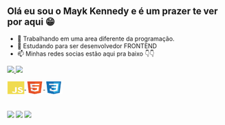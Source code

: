 ## Olá eu sou o Mayk Kennedy e é um prazer te ver por aqui 😁

- 🔭 Trabalhando em uma area diferente da programação.
- 🌱 Estudando para ser desenvolvedor FRONTEND
- 📫 Minhas redes socias estão aqui pra baixo 👇👇


<div>
  <a href="https://github.com/maykkennedy">
  <img height="180em" src="https://github-readme-stats.vercel.app/api?username=maykkennedy&show_icons=true&theme=dark&include_all_commits=true&count_private=true"/>
  <img height="180em" src="https://github-readme-stats.vercel.app/api/top-langs/?username=maykkennedy&layout=compact&langs_count=7&theme=dark"/>
</div>
  
  <div style="display: inline_block"><br>
  <img align="center" alt="Mayk-Js" height="30" width="40" src="https://raw.githubusercontent.com/devicons/devicon/master/icons/javascript/javascript-plain.svg">
  <img align="center" alt="Mayk-HTML" height="30" width="40" src="https://raw.githubusercontent.com/devicons/devicon/master/icons/html5/html5-original.svg">
  <img align="center" alt="Mayk-CSS" height="30" width="40" src="https://raw.githubusercontent.com/devicons/devicon/master/icons/css3/css3-original.svg">
</div>
  
  #
<div>
     <a href="https://instagram.com/rafaballerini" target="_blank"><img src="https://img.shields.io/badge/-Instagram-%23E4405F?style=for-the-badge&logo=instagram&logoColor=white"            target="_blank"></a>
     <a href = "mailto:maykkennedy@gmail.com"><img src="https://img.shields.io/badge/Gmail-D14836?style=for-the-badge&logo=gmail&logoColor=white" target="_blank"></a>
     <a href=" www.linkedin.com/in/maykkennedy" target="_blank"><img src="https://img.shields.io/badge/-LinkedIn-%230077B5?style=for-the-badge&logo=linkedin&logoColor=white"                  target="_blank"></a> 
</div>
